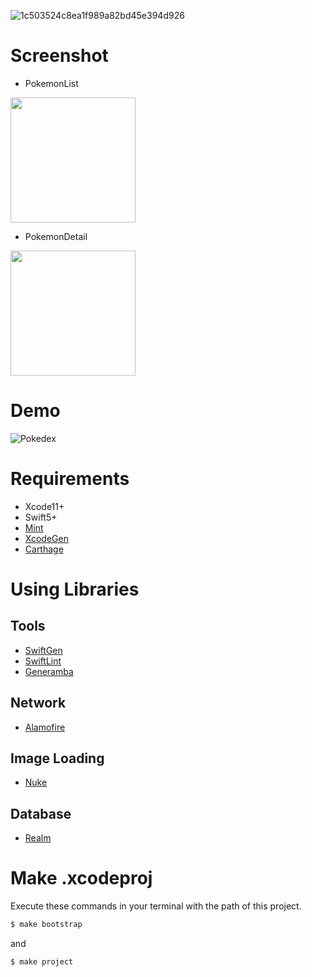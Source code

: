 ![1c503524c8ea1f989a82bd45e394d926](https://user-images.githubusercontent.com/20692907/78142386-d6a7dc00-7467-11ea-81ca-c21b6b77d823.png)

# Screenshot

- PokemonList

<img src="https://user-images.githubusercontent.com/20692907/78137370-27b3d200-7460-11ea-832f-f097eb7c7fe0.png" width="200">

- PokemonDetail

<img src="https://user-images.githubusercontent.com/20692907/78137373-297d9580-7460-11ea-9188-f7eec6f5749a.png" width="200">

# Demo
![Pokedex](https://user-images.githubusercontent.com/20692907/78138424-d573b080-7461-11ea-9e05-f980bd681821.gif)

# Requirements
- Xcode11+
- Swift5+
- [Mint](https://github.com/yonaskolb/Mint)
- [XcodeGen](https://github.com/yonaskolb/XcodeGen)
- [Carthage](https://github.com/Carthage/Carthage)

# Using Libraries

## Tools
- [SwiftGen](https://github.com/SwiftGen/SwiftGen)
- [SwiftLint](https://github.com/realm/SwiftLint)
- [Generamba](https://github.com/strongself/Generamba)

## Network
- [Alamofire](https://github.com/Alamofire/Alamofire)

## Image Loading
- [Nuke](https://github.com/kean/Nuke)

## Database
- [Realm](https://github.com/realm/realm-cocoa)

# Make .xcodeproj
Execute these commands in your terminal with the path of this project.

```ruby
$ make bootstrap
```
and
```
$ make project
```

